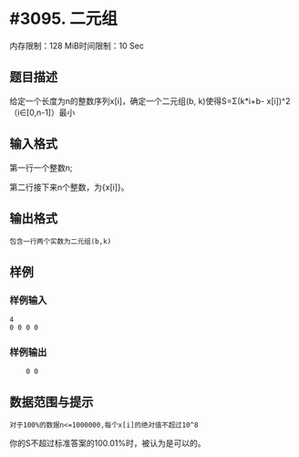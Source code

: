 # #3095. 二元组

内存限制：128 MiB时间限制：10 Sec

## 题目描述

给定一个长度为n的整数序列x[i]，确定一个二元组(b, k)使得S=&Sigma;(k*i+b- x[i])^2（i&isin;[0,n-1]）最小

## 输入格式

第一行一个整数n;

第二行接下来n个整数，为{x[i]}。

 

## 输出格式

    包含一行两个实数为二元组(b,k)

 

## 样例

### 样例输入

    
    4
    0 0 0 0 
    
     
    
    

### 样例输出

    
        0 0
    
    

## 数据范围与提示

    对于100%的数据n<=1000000,每个x[i]的绝对值不超过10^8
 
   你的S不超过标准答案的100.01%时，被认为是可以的。
